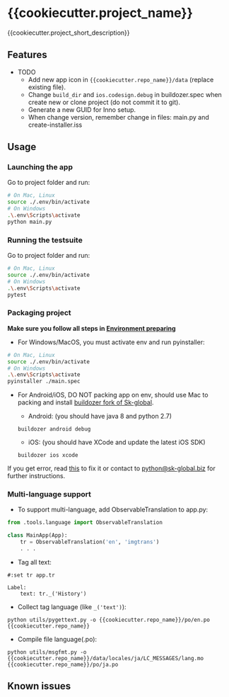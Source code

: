 # {{cookiecutter.project_name}}

{{cookiecutter.project_short_description}}

## Features


- TODO
    - Add new app icon in `{{cookiecutter.repo_name}}/data` (replace existing file).
    - Change `build_dir` and `ios.codesign.debug` in buildozer.spec when create new or clone project (do not commit it to git).
    - Generate a new GUID for Inno setup.
    - When change version, remember change in files: main.py and create-installer.iss

## Usage

### Launching the app

Go to project folder and run:

```bash
# On Mac, Linux
source ./.env/bin/activate
# On Windows
.\.env\Scripts\activate
python main.py
```

### Running the testsuite

Go to project folder and run:

```bash
# On Mac, Linux
source ./.env/bin/activate
# On Windows
.\.env\Scripts\activate
pytest
```

### Packaging project

**Make sure you follow all steps in [Environment preparing](https://kivy-skglobal.readthedocs.io/en/latest/#environment-preparing)**

- For Windows/MacOS, you must activate env and run pyinstaller:

```bash
# On Mac, Linux
source ./.env/bin/activate
# On Windows
.\.env\Scripts\activate
pyinstaller ./main.spec
```

- For Android/iOS, DO NOT packing app on env, should use Mac to packing and install [buildozer fork of Sk-global](https://github.com/Thong-Tran/buildozer/tree/fix-errors).

    - Android: (you should have java 8 and python 2.7)

    ```
    buildozer android debug
    ```

    - iOS: (you should have XCode and update the latest iOS SDK)

    ```
    buildozer ios xcode
    ```

If you get error, read [this](https://kivy-skglobal.readthedocs.io/en/latest/development/packaging-project/) to fix it or contact to python@sk-global.biz for further instructions.

### Multi-language support

- To support multi-language, add ObservableTranslation to app.py:

```python
from .tools.language import ObservableTranslation

class MainApp(App):
    tr = ObservableTranslation('en', 'imgtrans')
    . . .
```

- Tag all text:

```kv
#:set tr app.tr

Label:
    text: tr._('History')
```

- Collect tag language (like `_('text')`):

```
python utils/pygettext.py -o {{cookiecutter.repo_name}}/po/en.po {{cookiecutter.repo_name}}
```

- Compile file language(.po):

```
python utils/msgfmt.py -o {{cookiecutter.repo_name}}/data/locales/ja/LC_MESSAGES/lang.mo {{cookiecutter.repo_name}}/po/ja.po
```

## Known issues
